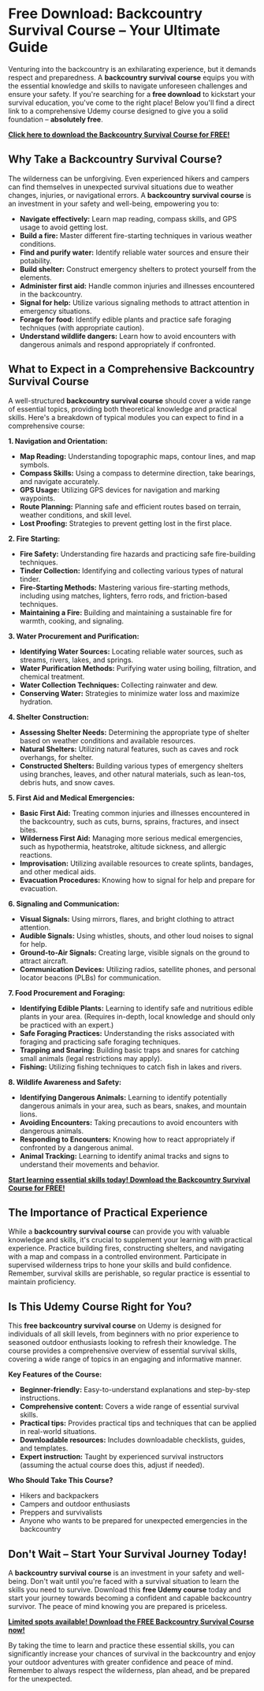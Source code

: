 # Free Download: Backcountry Survival Course – Your Ultimate Guide

Venturing into the backcountry is an exhilarating experience, but it demands respect and preparedness. A **backcountry survival course** equips you with the essential knowledge and skills to navigate unforeseen challenges and ensure your safety. If you're searching for a **free download** to kickstart your survival education, you've come to the right place! Below you'll find a direct link to a comprehensive Udemy course designed to give you a solid foundation – **absolutely free**.

[**Click here to download the Backcountry Survival Course for FREE!**](https://udemywork.com/backcountry-survival-course)

## Why Take a Backcountry Survival Course?

The wilderness can be unforgiving. Even experienced hikers and campers can find themselves in unexpected survival situations due to weather changes, injuries, or navigational errors. A **backcountry survival course** is an investment in your safety and well-being, empowering you to:

*   **Navigate effectively:** Learn map reading, compass skills, and GPS usage to avoid getting lost.
*   **Build a fire:** Master different fire-starting techniques in various weather conditions.
*   **Find and purify water:** Identify reliable water sources and ensure their potability.
*   **Build shelter:** Construct emergency shelters to protect yourself from the elements.
*   **Administer first aid:** Handle common injuries and illnesses encountered in the backcountry.
*   **Signal for help:** Utilize various signaling methods to attract attention in emergency situations.
*   **Forage for food:** Identify edible plants and practice safe foraging techniques (with appropriate caution).
*   **Understand wildlife dangers:** Learn how to avoid encounters with dangerous animals and respond appropriately if confronted.

## What to Expect in a Comprehensive Backcountry Survival Course

A well-structured **backcountry survival course** should cover a wide range of essential topics, providing both theoretical knowledge and practical skills. Here's a breakdown of typical modules you can expect to find in a comprehensive course:

**1. Navigation and Orientation:**

*   **Map Reading:** Understanding topographic maps, contour lines, and map symbols.
*   **Compass Skills:** Using a compass to determine direction, take bearings, and navigate accurately.
*   **GPS Usage:** Utilizing GPS devices for navigation and marking waypoints.
*   **Route Planning:** Planning safe and efficient routes based on terrain, weather conditions, and skill level.
*   **Lost Proofing:** Strategies to prevent getting lost in the first place.

**2. Fire Starting:**

*   **Fire Safety:** Understanding fire hazards and practicing safe fire-building techniques.
*   **Tinder Collection:** Identifying and collecting various types of natural tinder.
*   **Fire-Starting Methods:** Mastering various fire-starting methods, including using matches, lighters, ferro rods, and friction-based techniques.
*   **Maintaining a Fire:** Building and maintaining a sustainable fire for warmth, cooking, and signaling.

**3. Water Procurement and Purification:**

*   **Identifying Water Sources:** Locating reliable water sources, such as streams, rivers, lakes, and springs.
*   **Water Purification Methods:** Purifying water using boiling, filtration, and chemical treatment.
*   **Water Collection Techniques:** Collecting rainwater and dew.
*   **Conserving Water:** Strategies to minimize water loss and maximize hydration.

**4. Shelter Construction:**

*   **Assessing Shelter Needs:** Determining the appropriate type of shelter based on weather conditions and available resources.
*   **Natural Shelters:** Utilizing natural features, such as caves and rock overhangs, for shelter.
*   **Constructed Shelters:** Building various types of emergency shelters using branches, leaves, and other natural materials, such as lean-tos, debris huts, and snow caves.

**5. First Aid and Medical Emergencies:**

*   **Basic First Aid:** Treating common injuries and illnesses encountered in the backcountry, such as cuts, burns, sprains, fractures, and insect bites.
*   **Wilderness First Aid:** Managing more serious medical emergencies, such as hypothermia, heatstroke, altitude sickness, and allergic reactions.
*   **Improvisation:** Utilizing available resources to create splints, bandages, and other medical aids.
*   **Evacuation Procedures:** Knowing how to signal for help and prepare for evacuation.

**6. Signaling and Communication:**

*   **Visual Signals:** Using mirrors, flares, and bright clothing to attract attention.
*   **Audible Signals:** Using whistles, shouts, and other loud noises to signal for help.
*   **Ground-to-Air Signals:** Creating large, visible signals on the ground to attract aircraft.
*   **Communication Devices:** Utilizing radios, satellite phones, and personal locator beacons (PLBs) for communication.

**7. Food Procurement and Foraging:**

*   **Identifying Edible Plants:** Learning to identify safe and nutritious edible plants in your area. (Requires in-depth, local knowledge and should only be practiced with an expert.)
*   **Safe Foraging Practices:** Understanding the risks associated with foraging and practicing safe foraging techniques.
*   **Trapping and Snaring:** Building basic traps and snares for catching small animals (legal restrictions may apply).
*   **Fishing:** Utilizing fishing techniques to catch fish in lakes and rivers.

**8. Wildlife Awareness and Safety:**

*   **Identifying Dangerous Animals:** Learning to identify potentially dangerous animals in your area, such as bears, snakes, and mountain lions.
*   **Avoiding Encounters:** Taking precautions to avoid encounters with dangerous animals.
*   **Responding to Encounters:** Knowing how to react appropriately if confronted by a dangerous animal.
*   **Animal Tracking:** Learning to identify animal tracks and signs to understand their movements and behavior.

[**Start learning essential skills today! Download the Backcountry Survival Course for FREE!**](https://udemywork.com/backcountry-survival-course)

## The Importance of Practical Experience

While a **backcountry survival course** can provide you with valuable knowledge and skills, it's crucial to supplement your learning with practical experience. Practice building fires, constructing shelters, and navigating with a map and compass in a controlled environment. Participate in supervised wilderness trips to hone your skills and build confidence. Remember, survival skills are perishable, so regular practice is essential to maintain proficiency.

## Is This Udemy Course Right for You?

This **free backcountry survival course** on Udemy is designed for individuals of all skill levels, from beginners with no prior experience to seasoned outdoor enthusiasts looking to refresh their knowledge. The course provides a comprehensive overview of essential survival skills, covering a wide range of topics in an engaging and informative manner.

**Key Features of the Course:**

*   **Beginner-friendly:** Easy-to-understand explanations and step-by-step instructions.
*   **Comprehensive content:** Covers a wide range of essential survival skills.
*   **Practical tips:** Provides practical tips and techniques that can be applied in real-world situations.
*   **Downloadable resources:** Includes downloadable checklists, guides, and templates.
*   **Expert instruction:** Taught by experienced survival instructors (assuming the actual course does this, adjust if needed).

**Who Should Take This Course?**

*   Hikers and backpackers
*   Campers and outdoor enthusiasts
*   Preppers and survivalists
*   Anyone who wants to be prepared for unexpected emergencies in the backcountry

## Don't Wait – Start Your Survival Journey Today!

A **backcountry survival course** is an investment in your safety and well-being. Don't wait until you're faced with a survival situation to learn the skills you need to survive. Download this **free Udemy course** today and start your journey towards becoming a confident and capable backcountry survivor. The peace of mind knowing you are prepared is priceless.

[**Limited spots available! Download the FREE Backcountry Survival Course now!**](https://udemywork.com/backcountry-survival-course)

By taking the time to learn and practice these essential skills, you can significantly increase your chances of survival in the backcountry and enjoy your outdoor adventures with greater confidence and peace of mind. Remember to always respect the wilderness, plan ahead, and be prepared for the unexpected.
